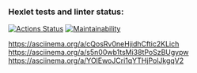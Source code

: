 ### Hexlet tests and linter status:
[![Actions Status](https://github.com/fedorovaea18/java-project-61/actions/workflows/hexlet-check.yml/badge.svg)](https://github.com/fedorovaea18/java-project-61/actions)
[![Maintainability](https://api.codeclimate.com/v1/badges/bc953fb0ab378995dab3/maintainability)](https://codeclimate.com/github/hexlet-boilerplates/java-package/maintainability)

https://asciinema.org/a/cQosRv0neHjidhCftic2KLich
https://asciinema.org/a/s5n00wb1tsMi38tPoSzBUgypw
https://asciinema.org/a/YOlEwoJCri1qYTHjPolJkgqV2
